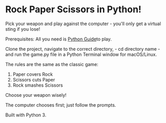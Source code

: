 # Rock Paper Scissors in Python!

Pick your weapon and play against the computer - you'll only get a virtual sting if you lose!

Prerequisites: All you need is [Python Guide](Python3)to play.

Clone the project, navigate to the correct directory, - cd directory name - and run the game.py file in a Python Terminal window for macOS/Linux.

The rules are the same as the classic game:
1. Paper covers Rock
2. Scissors cuts Paper
3. Rock smashes Scissors

Choose your weapon wisely!

The computer chooses first; just follow the prompts.

Built with Python 3.